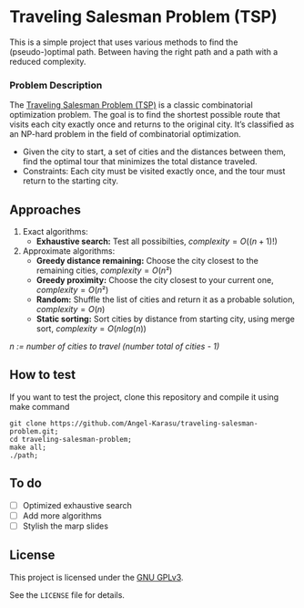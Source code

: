# Traveling Salesman Problem (TSP)

This is a simple project that uses various methods to find the (pseudo-)optimal path. Between having the right path and a path with a reduced complexity.

### Problem Description

The [Traveling Salesman Problem (TSP)](https://en.wikipedia.org/wiki/Travelling_salesman_problem) is a classic combinatorial optimization problem. The goal is to find the shortest possible route that visits each city exactly once and returns to the original city. It’s classified as an NP-hard problem in the field of combinatorial optimization.

- Given the city to start, a set of cities and the distances between them, find the optimal tour that minimizes the total distance traveled.
- Constraints: Each city must be visited exactly once, and the tour must return to the starting city.
 
## Approaches

1. Exact algorithms:
    - **Exhaustive search:** Test all possibilties, $complexity = O((n+1)!)$
2. Approximate algorithms:
    - **Greedy distance remaining:** Choose the city closest to the remaining cities, $complexity = O(n²)$
    - **Greedy proximity:** Choose the city closest to your current one, $complexity = O(n²)$
    - **Random:** Shuffle the list of cities and return it as a probable solution, $complexity = O(n)$
    - **Static sorting:** Sort cities by distance from starting city, using merge sort, $complexity = O(nlog(n))$

*n := number of cities to travel (number total of cities - 1)*
    
## How to test

If you want to test the project, clone this repository and compile it using make command
```shell
git clone https://github.com/Angel-Karasu/traveling-salesman-problem.git;
cd traveling-salesman-problem;
make all;
./path;
```

## To do

- [ ] Optimized exhaustive search
- [ ] Add more algorithms
- [ ] Stylish the marp slides
  
## License

This project is licensed under the [GNU GPLv3](https://choosealicense.com/licenses/gpl-3.0/).

See the `LICENSE` file for details.
